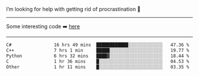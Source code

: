 I’m looking for help with getting rid of procrastination 🤔

-----

Some interesting code :arrow_right: [here](https://github.com/zhen8838/playground)

-----

<!--START_SECTION:waka-->

```txt
C#                16 hrs 49 mins  ████████████░░░░░░░░░░░░░   47.36 %
C++               7 hrs 1 min     █████░░░░░░░░░░░░░░░░░░░░   19.77 %
Python            6 hrs 32 mins   ████▓░░░░░░░░░░░░░░░░░░░░   18.44 %
C                 1 hr 36 mins    █░░░░░░░░░░░░░░░░░░░░░░░░   04.53 %
Other             1 hr 11 mins    █░░░░░░░░░░░░░░░░░░░░░░░░   03.35 %
```

<!--END_SECTION:waka-->

<!--
**zhen8838/zhen8838** is a ✨ _special_ ✨ repository because its `README.md` (this file) appears on your GitHub profile.

Here are some ideas to get you started:

- 🔭 I’m currently working on ...
- 🌱 I’m currently learning ...
- 👯 I’m looking to collaborate on ...
 ...
- 💬 Ask me about ...
- 📫 How to reach me: ...
- 😄 Pronouns: ...
- ⚡ Fun fact: ...
-->
